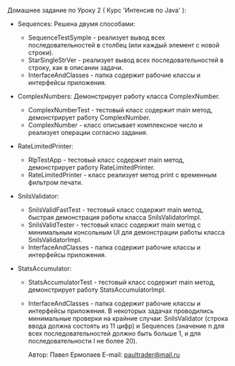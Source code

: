 Домашнее задание по Уроку 2 ( Курс 'Интенсив по Java' ):
- Sequences: Решена двумя способами:

    - SequenceTestSymple - реализует вывод всех последовательностей в столбец (или каждый элемент с новой строки).
    - StarSingleStrVer - реализует вывод всех последовательностей в строку, как в описании задачи.
    - InterfaceAndClasses - папка содержит рабочие классы и интерфейсы приложения.

- ComplexNumbers: Демонстрирует работу класса ComplexNumber.
     
    - ComplexNumberTest - тестовый класс содержит main метод, демонстрирует работу ComplexNumber.
    - ComplexNumber - класс описывает комплексное число и реализует операции согласно задания.

- RateLimitedPrinter:
  
  - RlpTestApp - тестовый класс содержит main метод, демонстрирует работу RateLimitedPrinter.
  - RateLimitedPrinter - класс реализует метод print с временным фильтром печати.

- SnilsValidator:

  - SnilsValidFastTest - тестовый класс содержит main метод, быстрая демонстрация работы класса SnilsValidatorImpl.
  - SnilsValidTester - тестовый класс содержит main метод с минимальным консольным UI для демонстрации работы класса SnilsValidatorImpl.
  - InterfaceAndClasses - папка содержит рабочие классы и интерфейсы приложения.

- StatsAccumulator:

  - StatsAccumulatorTest - тестовый класс содержит main метод, демонстрирует работу StatsAccumulatorImpl.
  - InterfaceAndClasses - папка содержит рабочие классы и интерфейсы приложения.
В некоторых задачах проводились минимальные проверки на крайние случаи: SnilsValidator (строка ввода должна состоять из 11 цифр) и Sequences (значение n для всех последовательностей должно быть больше 1, и для последовательности I не более 20).


    Автор: Павел Ермолаев
    E-mail: paultrader@mail.ru

     
